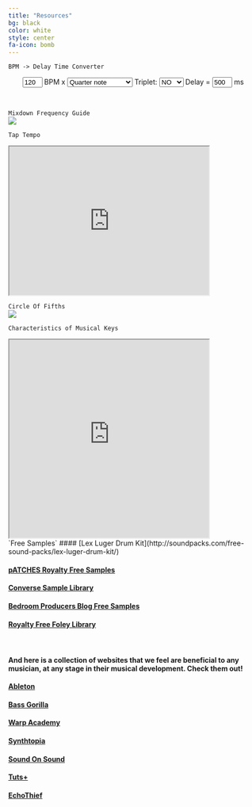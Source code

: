 ```yaml
---
title: "Resources"
bg: black
color: white
style: center
fa-icon: bomb
---
```

`BPM -> Delay Time Converter`
<br>
<center>
<form name="convert_delay" method="post" action="delay-time-calculator" class="lite-background">
<div>
<input class="converterformfield border-inset" onkeyup="convert_bpm_ms()" maxlength="3" size="6" value="120" name="bpm" style="width: 40px; display: inline" />
          BPM x
<select onchange="computeForm(this.form)" name="notevalue" class="border-inset" size="1">
        <option value="4W">Four whole notes</option>
        <option value="3W">Three whole notes</option>
        <option value="2W">Two whole notes</option>
        <option value="1W">One whole note</option>
        <option value="2">Half note</option>
        <option selected="selected" value="4">Quarter note</option>
        <option value="8">Eighth note</option>
        <option value="16">16th note</option>
        <option value="32">32nd note</option>
        <option value="64">64th note</option>
        </select>
        Triplet:
<select onchange="computeForm(this.form)" name="dotnote" size="1">
              <option selected="selected" value="NO">NO</option>
              <option value="YES">YES</option>
              </select>
          Delay =
<input class="converterformfield border-inset" maxlength="4" size="6" value="500" name="delaytime" style="width: 40px; display: inline" />
          ms
      </div>
        </form>
</center>
<br>

`Mixdown Frequency Guide`
<br>
<img src="http://www.acesandeighths.com/pictures/studio/main_chart.png">

`Tap Tempo`
<br>
<iframe width="80%" height="300" src="http://www.all8.com/tools/bpm.htm"></iframe>
<br>

`Circle Of Fifths`
<br>
<img src="https://s-media-cache-ak0.pinimg.com/564x/2b/fd/f7/2bfdf7f761ee8bbd63ecbb55cf8bd393.jpg">

`Characteristics of Musical Keys`
<br>
<iframe width="80%" height ="400" src="http://www.biteyourownelbow.com/keychar.htm"></iframe>

<br>
`Free Samples`
#### [Lex Luger Drum Kit](http://soundpacks.com/free-sound-packs/lex-luger-drum-kit/)

#### [pATCHES Royalty Free Samples](https://patchesmusic.squarespace.com/samples/)

#### [Converse Sample Library](https://www.conversesamplelibrary.com/)

#### [Bedroom Producers Blog Free Samples](http://bedroomproducersblog.com/free-samples/)

#### [Royalty Free Foley Library](https://www.freesound.org/)

<br>

#### And here is a collection of websites that we feel are beneficial to any musician, at any stage in their musical development. Check them out!

#### [Ableton](http://www.ableton.com)

#### [Bass Gorilla](http://www.bassgorilla.com)

#### [Warp Academy](http://www.warpacademy.com)

#### [Synthtopia](http://www.synthtopia.com/)

#### [Sound On Sound](http://www.soundonsound.com/)

#### [Tuts+](http://music.tutsplus.com/)  

#### [EchoThief](http://www.echothief.com/)

